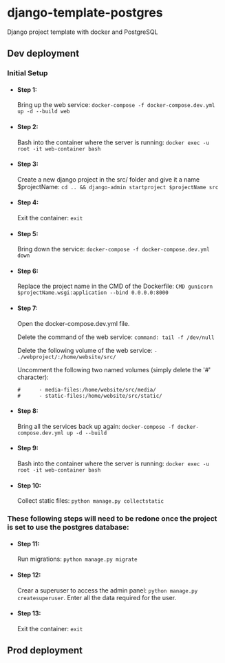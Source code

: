 # django-template-postgres
Django project template with docker and PostgreSQL

## Dev deployment

### Initial Setup
* #### Step 1:
  Bring up the web service: `docker-compose -f docker-compose.dev.yml up -d --build web`

* #### Step 2:
  Bash into the container where the server is running: `docker exec -u root -it web-container bash`

* #### Step 3:
  Create a new django project in the src/ folder and give it a name $projectName: `cd .. && django-admin startproject $projectName src`

* #### Step 4:
  Exit the container: `exit`

* #### Step 5:
  Bring down the service: `docker-compose -f docker-compose.dev.yml down`

* #### Step 6:
  Replace the project name in the CMD of the Dockerfile: `CMD gunicorn $projectName.wsgi:application --bind 0.0.0.0:8000`

* #### Step 7:
  Open the docker-compose.dev.yml file.

  Delete the command of the web service: `command: tail -f /dev/null`

  Delete the following volume of the web service: `- ./webproject/:/home/website/src/`

  Uncomment the following two named volumes (simply delete the '#' character):
  ````
  #      - media-files:/home/website/src/media/
  #      - static-files:/home/website/src/static/
  ````

* #### Step 8:
  Bring all the services back up again: `docker-compose -f docker-compose.dev.yml up -d --build`

* #### Step 9:
  Bash into the container where the server is running: `docker exec -u root -it web-container bash`

* #### Step 10:
  Collect static files: `python manage.py collectstatic`

### These following steps will need to be redone once the project is set to use the postgres database:
* #### Step 11:
  Run migrations: `python manage.py migrate`

* #### Step 12:
  Crear a superuser to access the admin panel: `python manage.py createsuperuser`. Enter all the data required for the user.

* #### Step 13:
  Exit the container: `exit`


## Prod deployment
